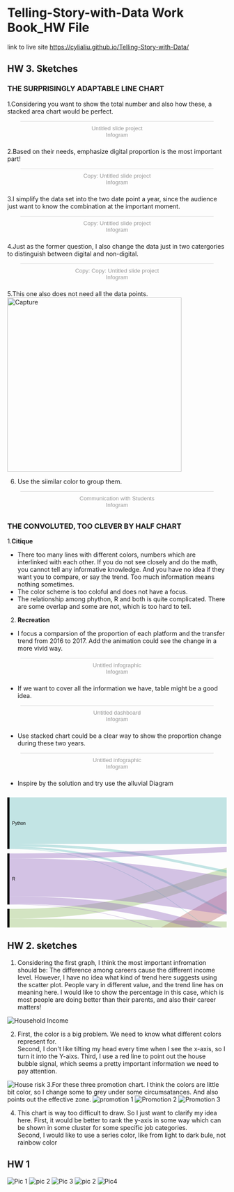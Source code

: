 # Telling-Story-with-Data Work Book_HW File

link to live site https://cylialiu.github.io/Telling-Story-with-Data/


## HW 3. Sketches 
### THE SURPRISINGLY ADAPTABLE LINE CHART
1.Considering you want to show the total number and also how these, a stacked area chart would be perfect.
<div class="infogram-embed" data-id="19c9306d-e5c9-434f-b5ff-bd83e385431a" data-type="interactive" data-title="Untitled slide project"></div><script>!function(e,t,s,i){var n="InfogramEmbeds",o=e.getElementsByTagName("script")[0],d=/^http:/.test(e.location)?"http:":"https:";if(/^\/{2}/.test(i)&&(i=d+i),window[n]&&window[n].initialized)window[n].process&&window[n].process();else if(!e.getElementById(s)){var r=e.createElement("script");r.async=1,r.id=s,r.src=i,o.parentNode.insertBefore(r,o)}}(document,0,"infogram-async","https://e.infogram.com/js/dist/embed-loader-min.js");</script><div style="padding:8px 0;font-family:Arial!important;font-size:13px!important;line-height:15px!important;text-align:center;border-top:1px solid #dadada;margin:0 30px"><a href="https://infogram.com/19c9306d-e5c9-434f-b5ff-bd83e385431a" style="color:#989898!important;text-decoration:none!important;" target="_blank">Untitled slide project</a><br><a href="https://infogram.com" style="color:#989898!important;text-decoration:none!important;" target="_blank" rel="nofollow">Infogram</a></div>

2.Based on their needs, emphasize digital proportion is the most important part!
<div class="infogram-embed" data-id="0cb93a03-2efb-4f0b-94d3-1b575cf3f42b" data-type="interactive" data-title="Copy: Untitled slide project"></div><script>!function(e,t,s,i){var n="InfogramEmbeds",o=e.getElementsByTagName("script")[0],d=/^http:/.test(e.location)?"http:":"https:";if(/^\/{2}/.test(i)&&(i=d+i),window[n]&&window[n].initialized)window[n].process&&window[n].process();else if(!e.getElementById(s)){var r=e.createElement("script");r.async=1,r.id=s,r.src=i,o.parentNode.insertBefore(r,o)}}(document,0,"infogram-async","https://e.infogram.com/js/dist/embed-loader-min.js");</script><div style="padding:8px 0;font-family:Arial!important;font-size:13px!important;line-height:15px!important;text-align:center;border-top:1px solid #dadada;margin:0 30px"><a href="https://infogram.com/0cb93a03-2efb-4f0b-94d3-1b575cf3f42b" style="color:#989898!important;text-decoration:none!important;" target="_blank">Copy: Untitled slide project</a><br><a href="https://infogram.com" style="color:#989898!important;text-decoration:none!important;" target="_blank" rel="nofollow">Infogram</a></div>

3.I simplify the data set into the two date point a year, since the audience just want to know the combination at the important moment. 
<div class="infogram-embed" data-id="e11c644a-5de9-4388-aee8-1b9e1db28f2d" data-type="interactive" data-title="Copy: Untitled slide project"></div><script>!function(e,t,s,i){var n="InfogramEmbeds",o=e.getElementsByTagName("script")[0],d=/^http:/.test(e.location)?"http:":"https:";if(/^\/{2}/.test(i)&&(i=d+i),window[n]&&window[n].initialized)window[n].process&&window[n].process();else if(!e.getElementById(s)){var r=e.createElement("script");r.async=1,r.id=s,r.src=i,o.parentNode.insertBefore(r,o)}}(document,0,"infogram-async","https://e.infogram.com/js/dist/embed-loader-min.js");</script><div style="padding:8px 0;font-family:Arial!important;font-size:13px!important;line-height:15px!important;text-align:center;border-top:1px solid #dadada;margin:0 30px"><a href="https://infogram.com/e11c644a-5de9-4388-aee8-1b9e1db28f2d" style="color:#989898!important;text-decoration:none!important;" target="_blank">Copy: Untitled slide project</a><br><a href="https://infogram.com" style="color:#989898!important;text-decoration:none!important;" target="_blank" rel="nofollow">Infogram</a></div>

4.Just as the former question, I also change the data just in two catergories to distinguish between digital and non-digital.
<div class="infogram-embed" data-id="dbb8cda8-decd-43c4-9ac2-7a10dbc0df5c" data-type="interactive" data-title="Copy: Copy: Untitled slide project"></div><script>!function(e,t,s,i){var n="InfogramEmbeds",o=e.getElementsByTagName("script")[0],d=/^http:/.test(e.location)?"http:":"https:";if(/^\/{2}/.test(i)&&(i=d+i),window[n]&&window[n].initialized)window[n].process&&window[n].process();else if(!e.getElementById(s)){var r=e.createElement("script");r.async=1,r.id=s,r.src=i,o.parentNode.insertBefore(r,o)}}(document,0,"infogram-async","https://e.infogram.com/js/dist/embed-loader-min.js");</script><div style="padding:8px 0;font-family:Arial!important;font-size:13px!important;line-height:15px!important;text-align:center;border-top:1px solid #dadada;margin:0 30px"><a href="https://infogram.com/dbb8cda8-decd-43c4-9ac2-7a10dbc0df5c" style="color:#989898!important;text-decoration:none!important;" target="_blank">Copy: Copy: Untitled slide project</a><br><a href="https://infogram.com" style="color:#989898!important;text-decoration:none!important;" target="_blank" rel="nofollow">Infogram</a></div>

5.This one also does not need all the data points.  
<img width="400" alt="Capture" src="https://user-images.githubusercontent.com/51921356/61580535-42683580-aae1-11e9-8328-c5d45c7cf29b.PNG">


6. Use the siimilar color to group them.
<div class="infogram-embed" data-id="4bb9c541-d456-4560-a19e-d7b0c4271975" data-type="interactive" data-title="Communication with Students"></div><script>!function(e,t,s,i){var n="InfogramEmbeds",o=e.getElementsByTagName("script")[0],d=/^http:/.test(e.location)?"http:":"https:";if(/^\/{2}/.test(i)&&(i=d+i),window[n]&&window[n].initialized)window[n].process&&window[n].process();else if(!e.getElementById(s)){var r=e.createElement("script");r.async=1,r.id=s,r.src=i,o.parentNode.insertBefore(r,o)}}(document,0,"infogram-async","https://e.infogram.com/js/dist/embed-loader-min.js");</script><div style="padding:8px 0;font-family:Arial!important;font-size:13px!important;line-height:15px!important;text-align:center;border-top:1px solid #dadada;margin:0 30px"><a href="https://infogram.com/4bb9c541-d456-4560-a19e-d7b0c4271975" style="color:#989898!important;text-decoration:none!important;" target="_blank">Communication with Students</a><br><a href="https://infogram.com" style="color:#989898!important;text-decoration:none!important;" target="_blank" rel="nofollow">Infogram</a></div>


### THE CONVOLUTED, TOO CLEVER BY HALF CHART
1.**Citique**
* There too many lines with different colors, numbers which are interlinked with each other. If you do not see closely and do the math, you cannot tell any informative knowledge. And you have no idea if they want you to compare, or say the trend. Too much information means nothing sometimes.
* The color scheme is too coloful and does not have a focus. 
* The relationship among phython, R and both is quite complicated. There are some overlap and some are not, which is too hard to tell. 


2. **Recreation**
* I focus a comparsion of the proportion of each platform and the transfer trend from 2016 to 2017. Add the animation could see the change in a more vivid way.   
<div class="infogram-embed" data-id="f8e8f815-3d0b-4668-b809-7b584f90bf1d" data-type="interactive" data-title="Untitled infographic"></div><script>!function(e,t,s,i){var n="InfogramEmbeds",o=e.getElementsByTagName("script")[0],d=/^http:/.test(e.location)?"http:":"https:";if(/^\/{2}/.test(i)&&(i=d+i),window[n]&&window[n].initialized)window[n].process&&window[n].process();else if(!e.getElementById(s)){var r=e.createElement("script");r.async=1,r.id=s,r.src=i,o.parentNode.insertBefore(r,o)}}(document,0,"infogram-async","https://e.infogram.com/js/dist/embed-loader-min.js");</script><div style="padding:8px 0;font-family:Arial!important;font-size:13px!important;line-height:15px!important;text-align:center;border-top:1px solid #dadada;margin:0 30px"><a href="https://infogram.com/f8e8f815-3d0b-4668-b809-7b584f90bf1d" style="color:#989898!important;text-decoration:none!important;" target="_blank">Untitled infographic</a><br><a href="https://infogram.com" style="color:#989898!important;text-decoration:none!important;" target="_blank" rel="nofollow">Infogram</a></div>

* If we want to cover all the information we have, table might be a good idea.  
<div class="infogram-embed" data-id="3e4e3bbc-120c-4450-8230-981a4ac342d5" data-type="interactive" data-title="Untitled dashboard"></div><script>!function(e,t,s,i){var n="InfogramEmbeds",o=e.getElementsByTagName("script")[0],d=/^http:/.test(e.location)?"http:":"https:";if(/^\/{2}/.test(i)&&(i=d+i),window[n]&&window[n].initialized)window[n].process&&window[n].process();else if(!e.getElementById(s)){var r=e.createElement("script");r.async=1,r.id=s,r.src=i,o.parentNode.insertBefore(r,o)}}(document,0,"infogram-async","https://e.infogram.com/js/dist/embed-loader-min.js");</script><div style="padding:8px 0;font-family:Arial!important;font-size:13px!important;line-height:15px!important;text-align:center;border-top:1px solid #dadada;margin:0 30px"><a href="https://infogram.com/3e4e3bbc-120c-4450-8230-981a4ac342d5" style="color:#989898!important;text-decoration:none!important;" target="_blank">Untitled dashboard</a><br><a href="https://infogram.com" style="color:#989898!important;text-decoration:none!important;" target="_blank" rel="nofollow">Infogram</a></div>

* Use stacked chart could be a clear way to show the proportion change during these two years.   
<div class="infogram-embed" data-id="ad8ae9ff-a435-479b-822a-e2f8c2238d20" data-type="interactive" data-title="Untitled infographic"></div><script>!function(e,t,s,i){var n="InfogramEmbeds",o=e.getElementsByTagName("script")[0],d=/^http:/.test(e.location)?"http:":"https:";if(/^\/{2}/.test(i)&&(i=d+i),window[n]&&window[n].initialized)window[n].process&&window[n].process();else if(!e.getElementById(s)){var r=e.createElement("script");r.async=1,r.id=s,r.src=i,o.parentNode.insertBefore(r,o)}}(document,0,"infogram-async","https://e.infogram.com/js/dist/embed-loader-min.js");</script><div style="padding:8px 0;font-family:Arial!important;font-size:13px!important;line-height:15px!important;text-align:center;border-top:1px solid #dadada;margin:0 30px"><a href="https://infogram.com/ad8ae9ff-a435-479b-822a-e2f8c2238d20" style="color:#989898!important;text-decoration:none!important;" target="_blank">Untitled infographic</a><br><a href="https://infogram.com" style="color:#989898!important;text-decoration:none!important;" target="_blank" rel="nofollow">Infogram</a></div>

* Inspire by the solution and try use the alluvial Diagram

<svg width="848" height="520" xmlns="http://www.w3.org/2000/svg" version="1.1"><g transform="translate(0, 10)"><g class="links" fill="none" stroke-opacity="0.4"><path d="M5,405.9999999999997C424,405.9999999999997,424,163.3250000000001,843,163.3250000000001" style="stroke: rgb(191, 105, 105);" stroke-width="44.65"></path><path d="M5,434.7874999999997C424,434.7874999999997,424,314.9124999999997,843,314.9124999999997" style="stroke: rgb(191, 105, 105);" stroke-width="12.925"></path><path d="M5,499.4124999999997C424,499.4124999999997,424,499.4124999999998,843,499.4124999999998" style="stroke: rgb(191, 105, 105);" stroke-width="1.175"></path><path d="M5,470.03749999999974C424,470.03749999999974,424,387.1874999999999,843,387.1874999999999" style="stroke: rgb(191, 105, 105);" stroke-width="57.575"></path><path d="M5,267.33750000000003C424,267.33750000000003,424,129.83750000000012,843,129.83750000000012" style="stroke: rgb(148, 191, 105);" stroke-width="22.325"></path><path d="M5,288.4875C424,288.4875,424,298.4624999999997,843,298.4624999999997" style="stroke: rgb(148, 191, 105);" stroke-width="19.975"></path><path d="M5,338.425C424,338.425,424,463.5749999999998,843,463.5749999999998" style="stroke: rgb(148, 191, 105);" stroke-width="70.5"></path><path d="M5,300.82500000000005C424,300.82500000000005,424,356.0499999999999,843,356.0499999999999" style="stroke: rgb(148, 191, 105);" stroke-width="4.7"></path><path d="M5,53.46250000000017C424,53.46250000000017,424,53.46250000000011,843,53.46250000000011" style="stroke: rgb(105, 191, 191);" stroke-width="106.925"></path><path d="M5,109.86250000000017C424,109.86250000000017,424,198.5874999999997,843,198.5874999999997" style="stroke: rgb(105, 191, 191);" stroke-width="5.875"></path><path d="M5,118.08750000000018C424,118.08750000000018,424,426.5624999999998,843,426.5624999999998" style="stroke: rgb(105, 191, 191);" stroke-width="1.175"></path><path d="M5,115.15000000000016C424,115.15000000000016,424,333.7249999999999,843,333.7249999999999" style="stroke: rgb(105, 191, 191);" stroke-width="4.7"></path><path d="M5,134.55000000000024C424,134.55000000000024,424,112.80000000000011,843,112.80000000000011" style="stroke: rgb(148, 105, 191);" stroke-width="11.75"></path><path d="M5,183.90000000000023C424,183.90000000000023,424,244.9999999999997,843,244.9999999999997" style="stroke: rgb(148, 105, 191);" stroke-width="86.95"></path><path d="M5,245.58750000000023C424,245.58750000000023,424,427.7374999999998,843,427.7374999999998" style="stroke: rgb(148, 105, 191);" stroke-width="1.175"></path><path d="M5,236.18750000000023C424,236.18750000000023,424,344.8874999999999,843,344.8874999999999" style="stroke: rgb(148, 105, 191);" stroke-width="17.625"></path></g><g class="nodes" font-family="Arial, Helvetica" font-size="10"><g><rect x="0" y="383.6749999999997" height="116.3250000000001" width="5" fill="#000"></rect><text x="11" y="441.83749999999975" dy="0.35em" text-anchor="start">Both </text></g><g><rect x="0" y="256.175" height="117.49999999999974" width="5" fill="#000"></rect><text x="11" y="314.9249999999999" dy="0.35em" text-anchor="start">Other</text></g><g><rect x="0" y="1.7053025658242404e-13" height="118.67500000000007" width="5" fill="#000"></rect><text x="11" y="59.337500000000205" dy="0.35em" text-anchor="start">Python</text></g><g><rect x="0" y="128.67500000000024" height="117.49999999999977" width="5" fill="#000"></rect><text x="11" y="187.42500000000013" dy="0.35em" text-anchor="start">R</text></g><g><rect x="843" y="331.3749999999999" height="84.59999999999992" width="5" fill="#000"></rect><text x="837" y="373.67499999999984" dy="0.35em" text-anchor="end">Both</text></g><g><rect x="843" y="425.9749999999998" height="74.02500000000006" width="5" fill="#000"></rect><text x="837" y="462.98749999999984" dy="0.35em" text-anchor="end">Other</text></g><g><rect x="843" y="1.1368683772161603e-13" height="185.64999999999958" width="5" fill="#000"></rect><text x="837" y="92.8249999999999" dy="0.35em" text-anchor="end">Python</text></g><g><rect x="843" y="195.6499999999997" height="125.7250000000002" width="5" fill="#000"></rect><text x="837" y="258.5124999999998" dy="0.35em" text-anchor="end">R</text></g></g></g></svg>
## HW 2. sketches 
1. Considering the first graph, I think the most important infromation should be: The difference among careers cause the different income level. However, I have no idea what kind of trend here suggests using the scatter plot. People vary in different value, and the trend line has on meaning here. I would like to show the percentage in this case, which is most people are doing better than their parents, and also their career matters!

![Household Income](https://user-images.githubusercontent.com/51921356/61190043-00b03880-a664-11e9-8e53-596e01cfad3f.png)

2. First, the color is a big problem. We need to know what different colors represent for.   
Second, I don't like tilting my head every time when I see the x-axis, so I turn it into the Y-aixs.
Third, I use a red line to point out the house bubble signal, which seems a pretty important information we need to pay attention. 

![House risk](https://user-images.githubusercontent.com/51921356/61190144-8b456780-a665-11e9-8946-f023d929616c.png)
3.For these three promotion chart. I think the colors are little bit color, so I change some to grey under some circumsatances. And also points out the effective zone.
![promotion 1](https://user-images.githubusercontent.com/51921356/61190045-00b03880-a664-11e9-81d1-4ea0be9958bf.png)
![Promotion 2](https://user-images.githubusercontent.com/51921356/61190046-00b03880-a664-11e9-9715-3faed6422b90.png)
![Promotion 3](https://user-images.githubusercontent.com/51921356/61190047-00b03880-a664-11e9-986b-473295767544.png)

4. This chart is way too difficult to draw. So I just want to clarify my idea here.
First, it would be better to rank the y-axis in some way which can be shown in some cluster for some specific job categories.  
Second, I would like to use a series color, like from light to dark bule, not rainbow color


## HW 1
![Pic 1](https://user-images.githubusercontent.com/51921356/60908746-a0c42700-a24a-11e9-9709-30286b6e48ef.jpg)
![pic 2](https://user-images.githubusercontent.com/51921356/60908749-a1f55400-a24a-11e9-9df1-055debbb148d.jpg)
![Pic 3](https://user-images.githubusercontent.com/51921356/60908754-a4f04480-a24a-11e9-8df8-578acfe86cdc.jpg)
![pic 2](https://user-images.githubusercontent.com/51921356/60908756-a588db00-a24a-11e9-8543-3a143f0b605a.jpg)
![Pic4](https://user-images.githubusercontent.com/51921356/60908761-a6ba0800-a24a-11e9-9c77-52ff82caf168.jpg)

